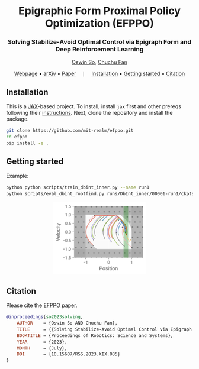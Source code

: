 <div align="center">

# Epigraphic Form Proximal Policy Optimization (EFPPO)

</div>

<div align="center">

### Solving Stabilize-Avoid Optimal Control via Epigraph Form and Deep Reinforcement Learning
[Oswin So](oswinso.xyz), [Chuchu Fan](https://chuchu.mit.edu)

[Webpage](https://mit-realm.github.io/efppo/) •
[arXiv](https://arxiv.org/abs/2305.14154) •
[Paper](https://arxiv.org/pdf/2305.14154.pdf) &ensp; ❘ &ensp;
[Installation](#installation) •
[Getting started](#getting-started) •
[Citation](#citation)

</div>

## Installation
This is a [JAX](https://github.com/google/jax)-based project. To install, install `jax` first and other prereqs following their [instructions](https://jax.readthedocs.io/en/latest/installation.html).
Next, clone the repository and install the package.
```bash
git clone https://github.com/mit-realm/efppo.git
cd efppo
pip install -e .
```

## Getting started
Example:
```bash
python python scripts/train_dbint_inner.py --name run1
python scripts/eval_dbint_rootfind.py runs/DbInt_inner/00001-run1/ckpts/00099999/default
```

<div align="center">
    <img src="media/dbint_example.jpg" width="50%" />
</div>

## Citation
Please cite the [EFPPO paper](https://arxiv.org/abs/2305.14154).
```bibtex
@inproceedings{so2023solving, 
    AUTHOR    = {Oswin So AND Chuchu Fan}, 
    TITLE     = {{Solving Stabilize-Avoid Optimal Control via Epigraph Form and Deep Reinforcement Learning}}, 
    BOOKTITLE = {Proceedings of Robotics: Science and Systems}, 
    YEAR      = {2023}, 
    MONTH     = {July},  
    DOI       = {10.15607/RSS.2023.XIX.085}  
} 
```